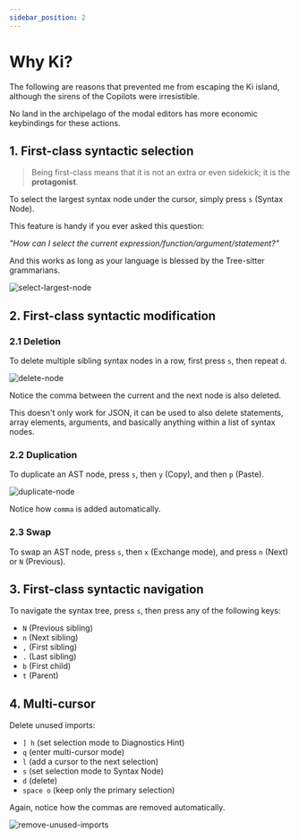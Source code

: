 ```yaml
---
sidebar_position: 2
---
```


# Why Ki?

The following are reasons that prevented me from escaping the Ki island, although the sirens of the Copilots were irresistible.

No land in the archipelago of the modal editors has more economic keybindings for these actions.

## 1. First-class syntactic selection

> Being first-class means that it is not an extra or even sidekick; it is the **protagonist**.

To select the largest syntax node under the cursor, simply press `s` (Syntax Node).

This feature is handy if you ever asked this question:

_"How can I select the current expression/function/argument/statement?"_

And this works as long as your language is blessed by the Tree-sitter grammarians.

![select-largest-node](https://github.com/user-attachments/assets/1bc1bbf4-d5f2-4233-b2a6-f07f8316fd84)

## 2. First-class syntactic modification

### 2.1 Deletion

To delete multiple sibling syntax nodes in a row, first press `s`, then repeat `d`.

![delete-node](https://github.com/user-attachments/assets/8b2c263d-d05b-4f50-ae1d-ee17914f7c09)

Notice the comma between the current and the next node is also deleted.

This doesn't only work for JSON, it can be used to also delete statements, array elements, arguments, and basically anything within a list of syntax nodes.

### 2.2 Duplication

To duplicate an AST node, press `s`, then `y` (Copy), and then `p` (Paste).

![duplicate-node](https://github.com/user-attachments/assets/c5d67419-1fe9-473b-954b-58912d40109d)

Notice how `comma` is added automatically.

### 2.3 Swap

To swap an AST node, press `s`, then `x` (Exchange mode), and press `n` (Next) or `N` (Previous).

## 3. First-class syntactic navigation

To navigate the syntax tree, press `s`, then press any of the following keys:

- `N` (Previous sibling)
- `n` (Next sibling)
- `,` (First sibling)
- `.` (Last sibling)
- `b` (First child)
- `t` (Parent)

## 4. Multi-cursor

Delete unused imports:

- `] h` (set selection mode to Diagnostics Hint)
- `q` (enter multi-cursor mode)
- `l` (add a cursor to the next selection)
- `s` (set selection mode to Syntax Node)
- `d` (delete)
- `space o` (keep only the primary selection)

Again, notice how the commas are removed automatically.

![remove-unused-imports](https://github.com/user-attachments/assets/1e26cae5-e24d-4010-bebc-c9ee8837293b)
